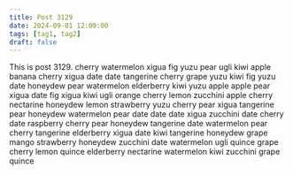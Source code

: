 ```yaml
---
title: Post 3129
date: 2024-09-01 12:00:00
tags: [tag1, tag2]
draft: false
---
```

This is post 3129.
cherry
watermelon
xigua
fig
yuzu
pear
ugli
kiwi
apple
banana
cherry
xigua
date
date
tangerine
cherry
grape
yuzu
kiwi
fig
yuzu
date
honeydew
pear
watermelon
elderberry
kiwi
yuzu
apple
apple
pear
xigua
date
fig
xigua
kiwi
ugli
orange
cherry
lemon
zucchini
apple
cherry
nectarine
honeydew
lemon
strawberry
yuzu
cherry
pear
xigua
tangerine
pear
honeydew
watermelon
pear
date
date
date
xigua
zucchini
date
cherry
date
raspberry
cherry
pear
honeydew
tangerine
date
watermelon
pear
cherry
tangerine
elderberry
xigua
date
kiwi
tangerine
honeydew
grape
mango
strawberry
honeydew
zucchini
date
watermelon
ugli
quince
grape
cherry
lemon
quince
elderberry
nectarine
watermelon
kiwi
zucchini
grape
quince

